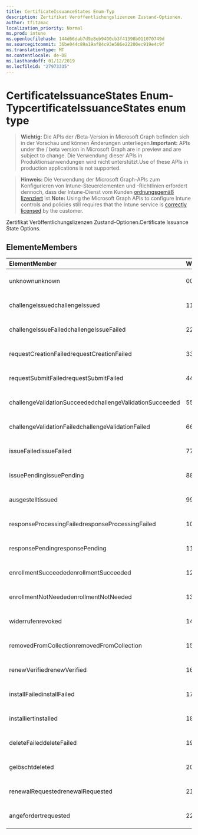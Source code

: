 ```yaml
---
title: CertificateIssuanceStates Enum-Typ
description: Zertifikat Veröffentlichungslizenzen Zustand-Optionen.
author: tfitzmac
localization_priority: Normal
ms.prod: intune
ms.openlocfilehash: 144d66dab7d9e8eb9400cb3f41398b011070749d
ms.sourcegitcommit: 36be044c89a19af84c93e586e22200ec919e4c9f
ms.translationtype: MT
ms.contentlocale: de-DE
ms.lasthandoff: 01/12/2019
ms.locfileid: "27973335"
---
```

# <a name="certificateissuancestates-enum-type"></a><span data-ttu-id="35f79-103">CertificateIssuanceStates Enum-Typ</span><span class="sxs-lookup"><span data-stu-id="35f79-103">certificateIssuanceStates enum type</span></span>

> <span data-ttu-id="35f79-104">**Wichtig:** Die APIs der /Beta-Version in Microsoft Graph befinden sich in der Vorschau und können Änderungen unterliegen.</span><span class="sxs-lookup"><span data-stu-id="35f79-104">**Important:** APIs under the / beta version in Microsoft Graph are in preview and are subject to change.</span></span> <span data-ttu-id="35f79-105">Die Verwendung dieser APIs in Produktionsanwendungen wird nicht unterstützt.</span><span class="sxs-lookup"><span data-stu-id="35f79-105">Use of these APIs in production applications is not supported.</span></span>

> <span data-ttu-id="35f79-106">**Hinweis:** Die Verwendung der Microsoft Graph-APIs zum Konfigurieren von Intune-Steuerelementen und -Richtlinien erfordert dennoch, dass der Intune-Dienst vom Kunden [ordnungsgemäß lizenziert](https://go.microsoft.com/fwlink/?linkid=839381) ist.</span><span class="sxs-lookup"><span data-stu-id="35f79-106">**Note:** Using the Microsoft Graph APIs to configure Intune controls and policies still requires that the Intune service is [correctly licensed](https://go.microsoft.com/fwlink/?linkid=839381) by the customer.</span></span>

<span data-ttu-id="35f79-107">Zertifikat Veröffentlichungslizenzen Zustand-Optionen.</span><span class="sxs-lookup"><span data-stu-id="35f79-107">Certificate Issuance State Options.</span></span>
## <a name="members"></a><span data-ttu-id="35f79-108">Elemente</span><span class="sxs-lookup"><span data-stu-id="35f79-108">Members</span></span>
|<span data-ttu-id="35f79-109">Element</span><span class="sxs-lookup"><span data-stu-id="35f79-109">Member</span></span>|<span data-ttu-id="35f79-110">Wert</span><span class="sxs-lookup"><span data-stu-id="35f79-110">Value</span></span>|<span data-ttu-id="35f79-111">Beschreibung</span><span class="sxs-lookup"><span data-stu-id="35f79-111">Description</span></span>|
|:---|:---|:---|
|<span data-ttu-id="35f79-112">unknown</span><span class="sxs-lookup"><span data-stu-id="35f79-112">unknown</span></span>|<span data-ttu-id="35f79-113">0</span><span class="sxs-lookup"><span data-stu-id="35f79-113">0</span></span>|<span data-ttu-id="35f79-114">Noch nicht dokumentiert</span><span class="sxs-lookup"><span data-stu-id="35f79-114">Not yet documented</span></span>|
|<span data-ttu-id="35f79-115">challengeIssued</span><span class="sxs-lookup"><span data-stu-id="35f79-115">challengeIssued</span></span>|<span data-ttu-id="35f79-116">1</span><span class="sxs-lookup"><span data-stu-id="35f79-116">1</span></span>|<span data-ttu-id="35f79-117">Noch nicht dokumentiert</span><span class="sxs-lookup"><span data-stu-id="35f79-117">Not yet documented</span></span>|
|<span data-ttu-id="35f79-118">challengeIssueFailed</span><span class="sxs-lookup"><span data-stu-id="35f79-118">challengeIssueFailed</span></span>|<span data-ttu-id="35f79-119">2</span><span class="sxs-lookup"><span data-stu-id="35f79-119">2</span></span>|<span data-ttu-id="35f79-120">Noch nicht dokumentiert</span><span class="sxs-lookup"><span data-stu-id="35f79-120">Not yet documented</span></span>|
|<span data-ttu-id="35f79-121">requestCreationFailed</span><span class="sxs-lookup"><span data-stu-id="35f79-121">requestCreationFailed</span></span>|<span data-ttu-id="35f79-122">3</span><span class="sxs-lookup"><span data-stu-id="35f79-122">3</span></span>|<span data-ttu-id="35f79-123">Noch nicht dokumentiert</span><span class="sxs-lookup"><span data-stu-id="35f79-123">Not yet documented</span></span>|
|<span data-ttu-id="35f79-124">requestSubmitFailed</span><span class="sxs-lookup"><span data-stu-id="35f79-124">requestSubmitFailed</span></span>|<span data-ttu-id="35f79-125">4</span><span class="sxs-lookup"><span data-stu-id="35f79-125">4</span></span>|<span data-ttu-id="35f79-126">Noch nicht dokumentiert</span><span class="sxs-lookup"><span data-stu-id="35f79-126">Not yet documented</span></span>|
|<span data-ttu-id="35f79-127">challengeValidationSucceeded</span><span class="sxs-lookup"><span data-stu-id="35f79-127">challengeValidationSucceeded</span></span>|<span data-ttu-id="35f79-128">5</span><span class="sxs-lookup"><span data-stu-id="35f79-128">5</span></span>|<span data-ttu-id="35f79-129">Noch nicht dokumentiert</span><span class="sxs-lookup"><span data-stu-id="35f79-129">Not yet documented</span></span>|
|<span data-ttu-id="35f79-130">challengeValidationFailed</span><span class="sxs-lookup"><span data-stu-id="35f79-130">challengeValidationFailed</span></span>|<span data-ttu-id="35f79-131">6</span><span class="sxs-lookup"><span data-stu-id="35f79-131">6</span></span>|<span data-ttu-id="35f79-132">Noch nicht dokumentiert</span><span class="sxs-lookup"><span data-stu-id="35f79-132">Not yet documented</span></span>|
|<span data-ttu-id="35f79-133">issueFailed</span><span class="sxs-lookup"><span data-stu-id="35f79-133">issueFailed</span></span>|<span data-ttu-id="35f79-134">7</span><span class="sxs-lookup"><span data-stu-id="35f79-134">7</span></span>|<span data-ttu-id="35f79-135">Noch nicht dokumentiert</span><span class="sxs-lookup"><span data-stu-id="35f79-135">Not yet documented</span></span>|
|<span data-ttu-id="35f79-136">issuePending</span><span class="sxs-lookup"><span data-stu-id="35f79-136">issuePending</span></span>|<span data-ttu-id="35f79-137">8</span><span class="sxs-lookup"><span data-stu-id="35f79-137">8</span></span>|<span data-ttu-id="35f79-138">Noch nicht dokumentiert</span><span class="sxs-lookup"><span data-stu-id="35f79-138">Not yet documented</span></span>|
|<span data-ttu-id="35f79-139">ausgestellt</span><span class="sxs-lookup"><span data-stu-id="35f79-139">issued</span></span>|<span data-ttu-id="35f79-140">9</span><span class="sxs-lookup"><span data-stu-id="35f79-140">9</span></span>|<span data-ttu-id="35f79-141">Noch nicht dokumentiert</span><span class="sxs-lookup"><span data-stu-id="35f79-141">Not yet documented</span></span>|
|<span data-ttu-id="35f79-142">responseProcessingFailed</span><span class="sxs-lookup"><span data-stu-id="35f79-142">responseProcessingFailed</span></span>|<span data-ttu-id="35f79-143">10</span><span class="sxs-lookup"><span data-stu-id="35f79-143">10</span></span>|<span data-ttu-id="35f79-144">Noch nicht dokumentiert</span><span class="sxs-lookup"><span data-stu-id="35f79-144">Not yet documented</span></span>|
|<span data-ttu-id="35f79-145">responsePending</span><span class="sxs-lookup"><span data-stu-id="35f79-145">responsePending</span></span>|<span data-ttu-id="35f79-146">11</span><span class="sxs-lookup"><span data-stu-id="35f79-146">11</span></span>|<span data-ttu-id="35f79-147">Noch nicht dokumentiert</span><span class="sxs-lookup"><span data-stu-id="35f79-147">Not yet documented</span></span>|
|<span data-ttu-id="35f79-148">enrollmentSucceeded</span><span class="sxs-lookup"><span data-stu-id="35f79-148">enrollmentSucceeded</span></span>|<span data-ttu-id="35f79-149">12</span><span class="sxs-lookup"><span data-stu-id="35f79-149">12</span></span>|<span data-ttu-id="35f79-150">Noch nicht dokumentiert</span><span class="sxs-lookup"><span data-stu-id="35f79-150">Not yet documented</span></span>|
|<span data-ttu-id="35f79-151">enrollmentNotNeeded</span><span class="sxs-lookup"><span data-stu-id="35f79-151">enrollmentNotNeeded</span></span>|<span data-ttu-id="35f79-152">13</span><span class="sxs-lookup"><span data-stu-id="35f79-152">13</span></span>|<span data-ttu-id="35f79-153">Noch nicht dokumentiert</span><span class="sxs-lookup"><span data-stu-id="35f79-153">Not yet documented</span></span>|
|<span data-ttu-id="35f79-154">widerrufen</span><span class="sxs-lookup"><span data-stu-id="35f79-154">revoked</span></span>|<span data-ttu-id="35f79-155">14</span><span class="sxs-lookup"><span data-stu-id="35f79-155">14</span></span>|<span data-ttu-id="35f79-156">Noch nicht dokumentiert</span><span class="sxs-lookup"><span data-stu-id="35f79-156">Not yet documented</span></span>|
|<span data-ttu-id="35f79-157">removedFromCollection</span><span class="sxs-lookup"><span data-stu-id="35f79-157">removedFromCollection</span></span>|<span data-ttu-id="35f79-158">15</span><span class="sxs-lookup"><span data-stu-id="35f79-158">15</span></span>|<span data-ttu-id="35f79-159">Noch nicht dokumentiert</span><span class="sxs-lookup"><span data-stu-id="35f79-159">Not yet documented</span></span>|
|<span data-ttu-id="35f79-160">renewVerified</span><span class="sxs-lookup"><span data-stu-id="35f79-160">renewVerified</span></span>|<span data-ttu-id="35f79-161">16</span><span class="sxs-lookup"><span data-stu-id="35f79-161">16</span></span>|<span data-ttu-id="35f79-162">Noch nicht dokumentiert</span><span class="sxs-lookup"><span data-stu-id="35f79-162">Not yet documented</span></span>|
|<span data-ttu-id="35f79-163">installFailed</span><span class="sxs-lookup"><span data-stu-id="35f79-163">installFailed</span></span>|<span data-ttu-id="35f79-164">17</span><span class="sxs-lookup"><span data-stu-id="35f79-164">17</span></span>|<span data-ttu-id="35f79-165">Noch nicht dokumentiert</span><span class="sxs-lookup"><span data-stu-id="35f79-165">Not yet documented</span></span>|
|<span data-ttu-id="35f79-166">installiert</span><span class="sxs-lookup"><span data-stu-id="35f79-166">installed</span></span>|<span data-ttu-id="35f79-167">18</span><span class="sxs-lookup"><span data-stu-id="35f79-167">18</span></span>|<span data-ttu-id="35f79-168">Noch nicht dokumentiert</span><span class="sxs-lookup"><span data-stu-id="35f79-168">Not yet documented</span></span>|
|<span data-ttu-id="35f79-169">deleteFailed</span><span class="sxs-lookup"><span data-stu-id="35f79-169">deleteFailed</span></span>|<span data-ttu-id="35f79-170">19</span><span class="sxs-lookup"><span data-stu-id="35f79-170">19</span></span>|<span data-ttu-id="35f79-171">Noch nicht dokumentiert</span><span class="sxs-lookup"><span data-stu-id="35f79-171">Not yet documented</span></span>|
|<span data-ttu-id="35f79-172">gelöscht</span><span class="sxs-lookup"><span data-stu-id="35f79-172">deleted</span></span>|<span data-ttu-id="35f79-173">20</span><span class="sxs-lookup"><span data-stu-id="35f79-173">20</span></span>|<span data-ttu-id="35f79-174">Noch nicht dokumentiert</span><span class="sxs-lookup"><span data-stu-id="35f79-174">Not yet documented</span></span>|
|<span data-ttu-id="35f79-175">renewalRequested</span><span class="sxs-lookup"><span data-stu-id="35f79-175">renewalRequested</span></span>|<span data-ttu-id="35f79-176">21</span><span class="sxs-lookup"><span data-stu-id="35f79-176">21</span></span>|<span data-ttu-id="35f79-177">Noch nicht dokumentiert</span><span class="sxs-lookup"><span data-stu-id="35f79-177">Not yet documented</span></span>|
|<span data-ttu-id="35f79-178">angefordert</span><span class="sxs-lookup"><span data-stu-id="35f79-178">requested</span></span>|<span data-ttu-id="35f79-179">22</span><span class="sxs-lookup"><span data-stu-id="35f79-179">22</span></span>|<span data-ttu-id="35f79-180">Noch nicht dokumentiert</span><span class="sxs-lookup"><span data-stu-id="35f79-180">Not yet documented</span></span>|





